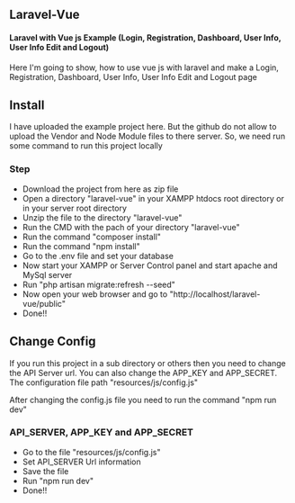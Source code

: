 ## Laravel-Vue
#### Laravel with Vue js Example (Login, Registration, Dashboard, User Info, User Info Edit and Logout)
Here I'm going to show, how to use vue js with laravel and make a Login, Registration, Dashboard, User Info, User Info Edit and Logout page

## Install

I have uploaded the example project here. But the github do not allow to upload the Vendor and Node Module files to there server. So, we need run some command to run this project locally



### Step

- Download the project from here as zip file
- Open a directory "laravel-vue" in your XAMPP htdocs root directory or in your server root directory
- Unzip the file to the directory "laravel-vue"
- Run the CMD with the pach of your directory "laravel-vue"
- Run the command "composer install"
- Run the command "npm install"
- Go to the .env file and set your database
- Now start your XAMPP or Server Control panel and start apache and MySql server
- Run "php artisan migrate:refresh --seed"
- Now open your web browser and go to "http://localhost/laravel-vue/public"
- Done!!

## Change Config

If you run this project in a sub directory or others then you need to change the
API Server url. You can also change the APP_KEY and APP_SECRET.
The configuration file path "resources/js/config.js" 

After changing the config.js file you need to run the command "npm run dev"

### API_SERVER, APP_KEY and APP_SECRET

- Go to the file "resources/js/config.js"
- Set API_SERVER Url information
- Save the file
- Run "npm run dev"
- Done!!
